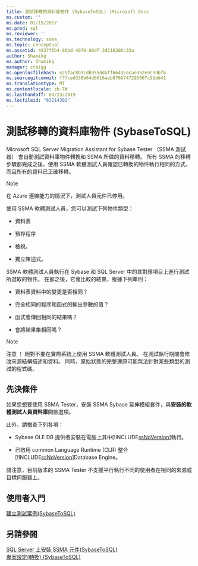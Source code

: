 ```yaml
---
title: 測試移轉的資料庫物件 (SybaseToSQL) |Microsoft Docs
ms.custom: ''
ms.date: 01/19/2017
ms.prod: sql
ms.reviewer: ''
ms.technology: ssma
ms.topic: conceptual
ms.assetid: 4937f6b4-86bd-4070-88df-3d216306c33a
author: Shamikg
ms.author: Shamikg
manager: craigg
ms.openlocfilehash: e29fac8b9cdb955ddaff6643eacae352e9c39bf6
ms.sourcegitcommit: f7fced330b64d6616aeb8766747295807c92dd41
ms.translationtype: MT
ms.contentlocale: zh-TW
ms.lasthandoff: 04/23/2019
ms.locfileid: "63214302"
---
```

# <a name="testing-migrated-database-objects-sybasetosql"></a>測試移轉的資料庫物件 (SybaseToSQL)
Microsoft SQL Server Migration Assistant for Sybase Tester （SSMA 測試器） 會自動測試資料庫物件轉換和 SSMA 所做的資料移轉。 所有 SSMA 的移轉步驟都完成之後，使用 SSMA 軟體測試人員確認已轉換的物件執行相同的方式，而且所有的資料已正確移轉。  
  
> [!NOTE]  
> 在 Azure 連線能力的情況下，測試人員元件已停用。  
  
使用 SSMA 軟體測試人員，您可以測試下列物件類型：  
  
-   資料表  
  
-   預存程序  
  
-   檢視。  
  
-   獨立陳述式。  
  
SSMA 軟體測試人員執行在 Sybase 和 SQL Server 中的其對應項目上進行測試所選取的物件。 在那之後，它會比較的結果，根據下列準則：  
  
-   資料表資料中的變更是否相同？  
  
-   完全相同的程序和函式的輸出參數的值？  
  
-   函式會傳回相同的結果嗎？  
  
-   會將結果集相同嗎？  
  
> [!NOTE]  
> 注意 ！ 絕對不要在實際系統上使用 SSMA 軟體測試人員。 在測試執行期間會修改來源結構描述和資料。 同時，原始狀態的完整還原可能無法針對某些類型的測試的程式碼。  
  
## <a name="prerequisites"></a>先決條件  
如果您想要使用 SSMA Tester，安裝 SSMA Sybase 延伸模組套件，與**安裝的軟體測試人員資料庫**開啟選項。  
  
此外，請檢查下列各項：  
  
-   Sybase OLE DB 提供者安裝在電腦上其中[!INCLUDE[ssNoVersion](../../includes/ssnoversion-md.md)]執行。  
  
-   已啟用 common Language Runtime (CLR) 整合[!INCLUDE[ssNoVersion](../../includes/ssnoversion-md.md)]Database Engine。  
  
請注意，目前版本的 SSMA Tester 不支援平行執行不同的使用者在相同的來源或目標伺服器上。  
  
## <a name="getting-started"></a>使用者入門  
[建立測試案例&#40;SybaseToSQL&#41;](../../ssma/sybase/creating-test-cases-sybasetosql.md)  
  
## <a name="see-also"></a>另請參閱  
[SQL Server 上安裝 SSMA 元件&#40;SybaseToSQL&#41;](../../ssma/sybase/installing-ssma-components-on-sql-server-sybasetosql.md)  
[專案設定&#40;轉換&#41; &#40;SybaseToSQL&#41;](../../ssma/sybase/project-settings-conversion-sybasetosql.md)  
  
